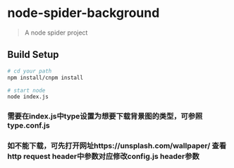 # node-spider-background
> A node spider project

## Build Setup
``` bash
# cd your path
npm install/cnpm install

# start node 
node index.js

```

### 需要在index.js中type设置为想要下载背景图的类型，可参照type.conf.js
### 如不能下载，可先打开网址https://unsplash.com/wallpaper/ 查看http request header中参数对应修改config.js header参数